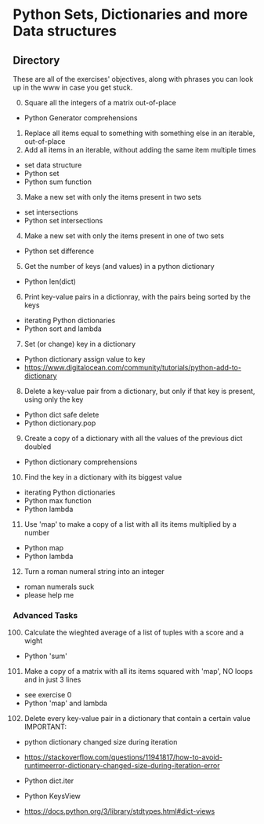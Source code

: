 # Python Sets, Dictionaries and more Data structures
## Directory
These are all of the exercises' objectives, along with phrases you can look up in the www in case you get stuck.

0. Square all the integers of a matrix out-of-place
- Python Generator comprehensions
1. Replace all items equal to something with something else in an iterable, out-of-place
2. Add all items in an iterable, without adding the same item multiple times
- set data structure
- Python set
- Python sum function
3. Make a new set with only the items present in two sets
- set intersections
- Python set intersections
4. Make a new set with only the items present in one of two sets
- Python set difference
5. Get the number of keys (and values) in a python dictionary
- Python len(dict)
6. Print key-value pairs in a dictionray, with the pairs being sorted by the keys
- iterating Python dictionaries
- Python sort and lambda
7. Set (or change) key in a dictionary
- Python dictionary assign value to key
- https://www.digitalocean.com/community/tutorials/python-add-to-dictionary
8. Delete a key-value pair from a dictionary, but only if that key is present, using only the key
- Python dict safe delete
- Python dictionary.pop
9. Create a copy of a dictionary with all the values of the previous dict doubled
- Python dictionary comprehensions
10. Find the key in a dictionary with its biggest value
- iterating Python dictionaries
- Python max function
- Python lambda
11. Use 'map' to make a copy of a list with all its items multiplied by a number
- Python map
- Python lambda
12. Turn a roman numeral string into an integer
- roman numerals suck
- please help me

### Advanced Tasks
100. Calculate the wieghted average of a list of tuples with a score and a wight
- Python 'sum'
101. Make a copy of a matrix with all its items squared with 'map', NO loops and in just 3 lines
- see exercise 0
- Python 'map' and lambda
102. Delete every key-value pair in a dictionary that contain a certain value
IMPORTANT:
- python dictionary changed size during iteration
- https://stackoverflow.com/questions/11941817/how-to-avoid-runtimeerror-dictionary-changed-size-during-iteration-error

- Python dict.iter
- Python KeysView
- https://docs.python.org/3/library/stdtypes.html#dict-views
